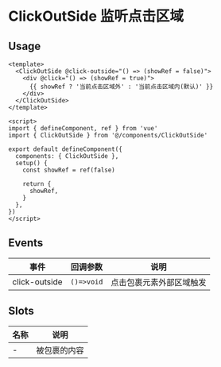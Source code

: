 # ClickOutSide 监听点击区域


## Usage

```vue
<template>
  <ClickOutSide @click-outside="() => (showRef = false)">
    <div @click="() => (showRef = true)">
      {{ showRef ? '当前点击区域外' : '当前点击区域内(默认)' }}
    </div>
  </ClickOutSide>
</template>

<script>
import { defineComponent, ref } from 'vue'
import { ClickOutSide } from '@/components/ClickOutSide'

export default defineComponent({
  components: { ClickOutSide },
  setup() {
    const showRef = ref(false)

    return {
      showRef,
    }
  },
})
</script>
```

## Events

| 事件         | 回调参数   | 说明                     |
| ------------ | ---------- | ------------------------ |
| click-outside | `()=>void` | 点击包裹元素外部区域触发 |

## Slots

| 名称    | 说明         |
| ------- | ------------ |
| - | 被包裹的内容 |
